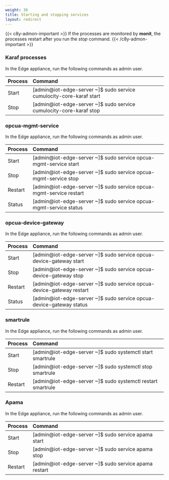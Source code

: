 ```yaml
---
weight: 30
title: Starting and stopping services
layout: redirect
---
```


{{< c8y-admon-important >}}
If the processes are monitored by **monit**, the processes restart after you run the *stop* command.
{{< /c8y-admon-important >}}

### Karaf processes

In the Edge appliance, run the following commands as admin user.

|Process|Command|
|:---|:---
|Start|[admin@iot-edge-server ~]$ sudo service cumulocity-core-karaf start
|Stop|[admin@iot-edge-server ~]$ sudo service cumulocity-core-karaf stop


### opcua-mgmt-service

In the Edge appliance, run the following commands as admin user.

|Process|Command|
|:---|:---
|Start|[admin@iot-edge-server ~]$ sudo service opcua-mgmt-service start
|Stop|[admin@iot-edge-server ~]$ sudo service opcua-mgmt-service stop
|Restart|[admin@iot-edge-server ~]$ sudo service opcua-mgmt-service restart
|Status|[admin@iot-edge-server ~]$ sudo service opcua-mgmt-service status

### opcua-device-gateway

In the Edge appliance, run the following commands as admin user.

|Process|Command|
|:---|:---
|Start|[admin@iot-edge-server ~]$ sudo service opcua-device-gateway start
|Stop|[admin@iot-edge-server ~]$ sudo service opcua-device-gateway stop
|Restart|[admin@iot-edge-server ~]$ sudo service opcua-device-gateway restart
|Status|[admin@iot-edge-server ~]$ sudo service opcua-device-gateway status

### smartrule

In the Edge appliance, run the following commands as admin user.

|Process|Command|
|:---|:---
|Start|[admin@iot-edge-server ~]$ sudo systemctl start smartrule
|Stop|[admin@iot-edge-server ~]$ sudo systemctl stop smartrule
|Restart|[admin@iot-edge-server ~]$ sudo systemctl restart smartrule

### Apama

In the Edge appliance, run the following commands as admin user.

|Process|Command|
|:---|:---
|Start|[admin@iot-edge-server ~]$ sudo service apama start
|Stop|[admin@iot-edge-server ~]$ sudo service apama stop
|Restart|[admin@iot-edge-server ~]$ sudo service apama restart  
